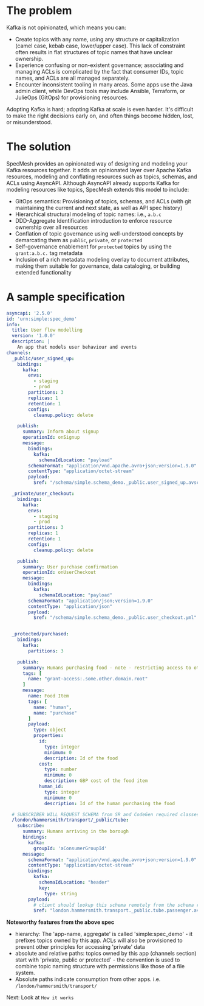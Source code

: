 
# The problem

Kafka is not opinionated, which means you can:

- Create topics with any name, using any structure or capitalization (camel case, kebab case, lower/upper case). This lack of constraint often results in flat structures of topic names that have unclear ownership.
- Experience confusing or non-existent governance; associating and managing ACLs is complicated by the fact that consumer IDs, topic names, and ACLs are all managed separately.
- Encounter inconsistent tooling in many areas. Some apps use the Java admin client, while DevOps tools may include Ansible, Terraform, or JulieOps (GitOps) for provisioning resources.

Adopting Kafka is hard; adopting Kafka at scale is even harder. It's difficult to make the right decisions early on, and often things become hidden, lost, or misunderstood.

# The solution
SpecMesh provides an opinionated way of designing and modeling your Kafka resources together. It adds an opinionated layer over Apache Kafka resources, modeling and conflating resources such as topics, schemas, and ACLs using AsyncAPI. Although AsyncAPI already supports Kafka for modeling resources like topics, SpecMesh extends this model to include:

- GitOps semantics: Provisioning of topics, schemas, and ACLs (with git maintaining the current and next state, as well as API spec history)
- Hierarchical structural modeling of topic names: i.e., `a.b.c`
- DDD-Aggregate Identification introduction to enforce resource ownership over all resources
- Conflation of topic governance using well-understood concepts by demarcating them as `public`, `private`, or `protected`
- Self-governance enablement for `protected` topics by using the `grant:a.b.c.` tag metadata
- Inclusion of a rich metadata modeling overlay to document attributes, making them suitable for governance, data cataloging, or building extended functionality


# A sample specification #


```yaml
asyncapi: '2.5.0'
id: 'urn:simple:spec_demo'
info:
  title: User flow modelling
  version: '1.0.0'
  description: |
    An app that models user behaviour and events
channels:
  _public/user_signed_up:
    bindings:
      kafka:
        envs:
          - staging
          - prod
        partitions: 3
        replicas: 1
        retention: 1
        configs:
          cleanup.policy: delete

    publish:
      summary: Inform about signup
      operationId: onSignup
      message:
        bindings:
          kafka:
            schemaIdLocation: "payload"
        schemaFormat: "application/vnd.apache.avro+json;version=1.9.0"
        contentType: "application/octet-stream"
        payload:
          $ref: "/schema/simple.schema_demo._public.user_signed_up.avsc"

  _private/user_checkout:
    bindings:
      kafka:
        envs:
          - staging
          - prod
        partitions: 3
        replicas: 1
        retention: 1
        configs:
          cleanup.policy: delete

    publish:
      summary: User purchase confirmation
      operationId: onUserCheckout
      message:
        bindings:
          kafka:
            schemaIdLocation: "payload"
        schemaFormat: "application/json;version=1.9.0"
        contentType: "application/json"
        payload:
          $ref: "/schema/simple.schema_demo._public.user_checkout.yml"


  _protected/purchased:
    bindings:
      kafka:
        partitions: 3

    publish:
      summary: Humans purchasing food - note - restricting access to other domain principles
      tags: [
        name: "grant-access:.some.other.domain.root"
      ]
      message:
        name: Food Item
        tags: [
          name: "human",
          name: "purchase"
        ]
        payload:
          type: object
          properties:
            id:
              type: integer
              minimum: 0
              description: Id of the food
            cost:
              type: number
              minimum: 0
              description: GBP cost of the food item
            human_id:
              type: integer
              minimum: 0
              description: Id of the human purchasing the food

  # SUBSCRIBER WILL REQUEST SCHEMA from SR and CodeGen required classes. Header will be used for Id
  /london/hammersmith/transport/_public/tube:
    subscribe:
      summary: Humans arriving in the borough
      bindings:
        kafka:
          groupId: 'aConsumerGroupId'
      message:
        schemaFormat: "application/vnd.apache.avro+json;version=1.9.0"
        contentType: "application/octet-stream"
        bindings:
          kafka:
            schemaIdLocation: "header"
            key:
              type: string
        payload:
          # client should lookup this schema remotely from the schema registry - it is owned by the publisher
          $ref: "london.hammersmith.transport._public.tube.passenger.avsc"

```

**Noteworthy features from the above spec**
- hierarchy: The 'app-name, aggregate' is called 'simple:spec_demo' - it prefixes topics owned by this app. ACLs will also be provisioned to prevent other principles for accessing 'private' data
- absolute and relative paths: topics owned by this app (channels section) start with 'private, public or protected' - the convention is used to combine topic naming structure with permissions like those of a file system.  
- Absolute paths indicate consumption from other apps. i.e.  `/london/hammersmith/transport/`

Next: Look at `How it works`